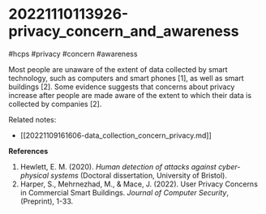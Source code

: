 # 20221110113926-privacy_concern_and_awareness
#hcps #privacy #concern #awareness

Most people are unaware of the extent of data collected by smart technology, such as computers and smart phones [1], as well as smart buildings [2]. Some evidence suggests that concerns about privacy increase after people are made aware of the extent to which their data is collected by companies [2].

Related notes:

* [[20221109161606-data_collection_concern_privacy.md]]


**References**

1. Hewlett, E. M. (2020). _Human detection of attacks against cyber-physical systems_ (Doctoral dissertation, University of Bristol).
2. Harper, S., Mehrnezhad, M., & Mace, J. (2022). User Privacy Concerns in Commercial Smart Buildings. _Journal of Computer Security_, (Preprint), 1-33.

